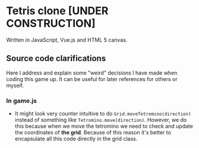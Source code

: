 # Tetris clone [UNDER CONSTRUCTION]
Written in JavaScript, Vue.js and HTML 5 canvas. 

## Source code clarifications
Here I address and explain some "weird" decisions I have made when coding this game up. It can be useful for later references for others or myself.

### In game.js
* It might look very counter intuitive to do `Grid.moveTetromino(direction)` instead of something like `Tetromino.move(direction)`. However, we do this because
when we move the tetromino we need to check and update the coordinates of **the grid**. Because of this reason it's better to encapsulate all this code directly in the grid class.
